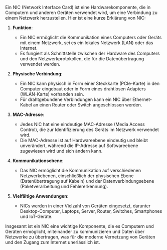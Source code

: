 Ein NIC (Network Interface Card) ist eine Hardwarekomponente, die in Computern und anderen Geräten verwendet wird, um eine Verbindung zu einem Netzwerk herzustellen. Hier ist eine kurze Erklärung von NIC:

1. **Funktion**:
   - Ein NIC ermöglicht die Kommunikation eines Computers oder Geräts mit einem Netzwerk, sei es ein lokales Netzwerk (LAN) oder das Internet.
   - Es fungiert als Schnittstelle zwischen der Hardware des Computers und den Netzwerkprotokollen, die für die Datenübertragung verwendet werden.

2. **Physische Verbindung**:
   - Ein NIC kann physisch in Form einer Steckkarte (PCIe-Karte) in den Computer eingebaut oder in Form eines drahtlosen Adapters (WLAN-Karte) vorhanden sein.
   - Für drahtgebundene Verbindungen kann ein NIC über Ethernet-Kabel an einen Router oder Switch angeschlossen werden.

3. **MAC-Adresse**:
   - Jedes NIC hat eine eindeutige MAC-Adresse (Media Access Control), die zur Identifizierung des Geräts im Netzwerk verwendet wird.
   - Die MAC-Adresse ist auf Hardwareebene eindeutig und bleibt unverändert, während die IP-Adresse auf Softwareebene zugewiesen wird und sich ändern kann.

4. **Kommunikationsebene**:
   - Das NIC ermöglicht die Kommunikation auf verschiedenen Netzwerkebenen, einschließlich der physischen Ebene (Datenübertragung auf Kabeln) und der Datenverbindungsebene (Paketverarbeitung und Fehlererkennung).

5. **Vielfältige Anwendungen**:
   - NICs werden in einer Vielzahl von Geräten eingesetzt, darunter Desktop-Computer, Laptops, Server, Router, Switches, Smartphones und IoT-Geräte.

Insgesamt ist ein NIC eine wichtige Komponente, die es Computern und Geräten ermöglicht, miteinander zu kommunizieren und Daten über Netzwerke zu übertragen, was für die moderne Vernetzung von Geräten und den Zugang zum Internet unerlässlich ist.
